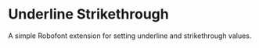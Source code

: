 Underline Strikethrough
=======================

A simple Robofont extension for setting underline and strikethrough values.
